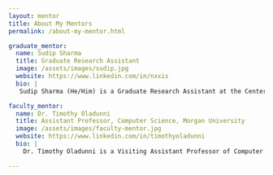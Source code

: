 ```yaml
---
layout: mentor
title: About My Mentors
permalink: /about-my-mentor.html

graduate_mentor:
  name: Sudip Sharma
  title: Graduate Research Assistant
  image: /assets/images/sudip.jpg
  website: https://www.linkedin.com/in/nxxis 
  bio: |
   Sudip Sharma (He/Him) is a Graduate Research Assistant at the Center for Equitable AI and Machine Learning Systems (CEAMLS) at Morgan State University. With a strong foundation in software engineering, he brings hands-on experience from his previous role at EB Pearls, where he specialized in Node.js and iOS development. Sudip is passionate about leveraging AI/ML technologies to build impactful and inclusive solutions. Currently based in Baltimore, MD, he continues to deepen his expertise at the intersection of software engineering and ethical AI.

faculty_mentor:
  name: Dr. Timothy Oladunni
  title: Assistant Professor, Computer Science, Morgan University
  image: /assets/images/faculty-mentor.jpg
  website: https://www.linkedin.com/in/timothyoladunni 
  bio: |
    Dr. Timothy Oladunni is a Visiting Assistant Professor of Computer Science at Yale University and an Assistant Professor at Morgan State University. With a strong focus on artificial intelligence, he specializes in developing intelligent systems that address real-world challenges. His academic and research interests span AI applications, machine learning, and data-driven innovation. Currently based in New Haven, Connecticut, Dr. Oladunni contributes to advancing computer science education and AI research at two leading institutions.

---
```


